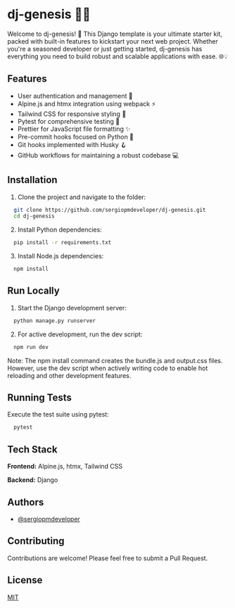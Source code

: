 # dj-genesis 🌱✨

Welcome to dj-genesis! 🚀 This Django template is your ultimate starter kit, packed with built-in features to kickstart your next web project. Whether you're a seasoned developer or just getting started, dj-genesis has everything you need to build robust and scalable applications with ease. 🌐💡

## Features

- User authentication and management 🔐
- Alpine.js and htmx integration using webpack ⚡
- Tailwind CSS for responsive styling 🎨
- Pytest for comprehensive testing 🧪
- Prettier for JavaScript file formatting ✨
- Pre-commit hooks focused on Python 🐍
- Git hooks implemented with Husky 🪝
- GitHub workflows for maintaining a robust codebase 💻

## Installation

1. Clone the project and navigate to the folder:
```bash
  git clone https://github.com/sergiopmdeveloper/dj-genesis.git
  cd dj-genesis
```

2. Install Python dependencies:
```bash
  pip install -r requirements.txt
```

3. Install Node.js dependencies:
```bash
  npm install
```

## Run Locally

1. Start the Django development server:
```bash
  python manage.py runserver
```

2. For active development, run the dev script:
```bash
  npm run dev
```

Note: The npm install command creates the bundle.js and output.css files. However, use the dev script when actively writing code to enable hot reloading and other development features.

## Running Tests

Execute the test suite using pytest:
```bash
  pytest
```

## Tech Stack

**Frontend:** Alpine.js, htmx, Tailwind CSS

**Backend:** Django

## Authors

- [@sergiopmdeveloper](https://www.github.com/sergiopmdeveloper)

## Contributing

Contributions are welcome! Please feel free to submit a Pull Request.

## License

[MIT](https://choosealicense.com/licenses/mit/)
